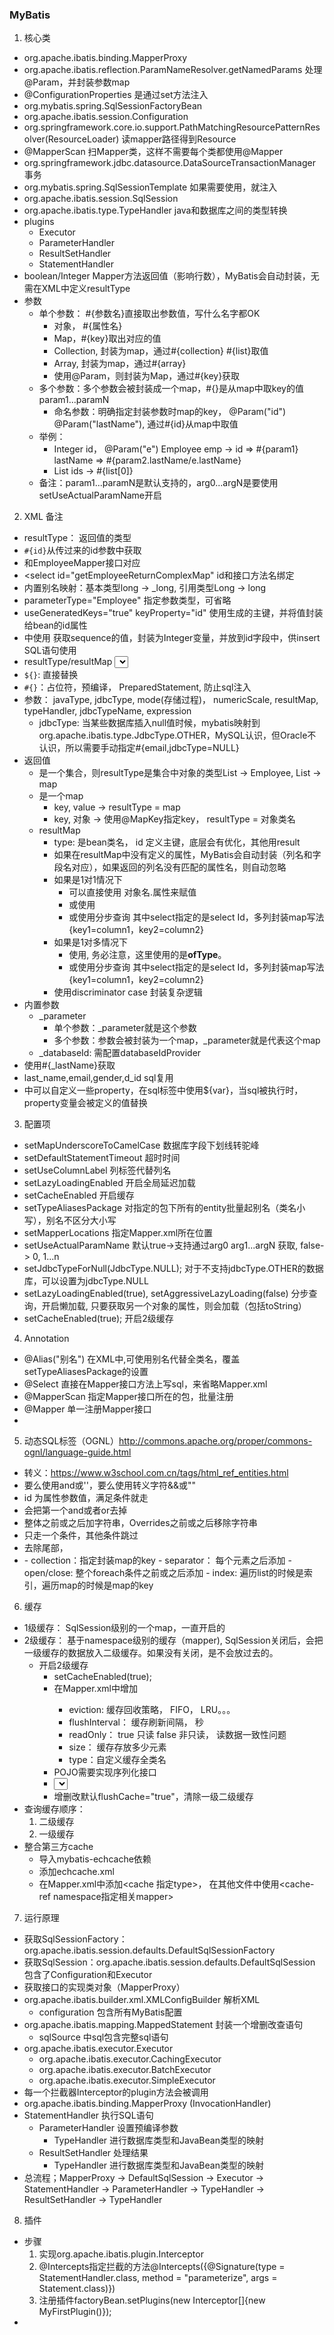 ### MyBatis

1. 核心类
- org.apache.ibatis.binding.MapperProxy
- org.apache.ibatis.reflection.ParamNameResolver.getNamedParams 处理@Param，并封装参数map
- @ConfigurationProperties 是通过set方法注入
- org.mybatis.spring.SqlSessionFactoryBean
- org.apache.ibatis.session.Configuration
- org.springframework.core.io.support.PathMatchingResourcePatternResolver(ResourceLoader) 读mapper路径得到Resource
- @MapperScan 扫Mapper类，这样不需要每个类都使用@Mapper
- org.springframework.jdbc.datasource.DataSourceTransactionManager 事务
- org.mybatis.spring.SqlSessionTemplate 如果需要使用，就注入
- org.apache.ibatis.session.SqlSession 
- org.apache.ibatis.type.TypeHandler java和数据库之间的类型转换
- plugins
    - Executor
    - ParameterHandler
    - ResultSetHandler
    - StatementHandler
- boolean/Integer Mapper方法返回值（影响行数），MyBatis会自动封装，无需在XML中定义resultType
- 参数
    - 单个参数： #{参数名}直接取出参数值，写什么名字都OK
        - 对象， #{属性名}
        - Map，#{key}取出对应的值
        - Collection, 封装为map，通过#{collection} #{list}取值
        - Array, 封装为map，通过#{array}
        - 使用@Param，则封装为Map，通过#{key}获取
    - 多个参数：多个参数会被封装成一个map，#{}是从map中取key的值 param1...paramN
        - 命名参数：明确指定封装参数时map的key， @Param("id") @Param("lastName"), 通过#{id}从map中取值
    - 举例：
        - Integer id， @Param("e") Employee emp -> id => #{param1} lastName => #{param2.lastName/e.lastName}
        - List<Integer> ids -> #{list[0]}
    - 备注：param1...paramN是默认支持的，arg0...argN是要使用setUseActualParamName开启


2. XML 备注
- resultType： 返回值的类型
- `#{id}`从传过来的id参数中获取
- <mapper namespace="com.sonic.mapper.EmployeeMapper"> 和EmployeeMapper接口对应
- <select id="getEmployeeReturnComplexMap" id和接口方法名绑定
- 内置别名映射：基本类型long -> _long, 引用类型Long -> long
- parameterType="Employee" 指定参数类型，可省略
- useGeneratedKeys="true" keyProperty="id" 使用生成的主键，并将值封装给bean的id属性
- <insert> 中使用<selectKey keyProperty="id" order="before" resultType="int"> 获取sequence的值，封装为Integer变量，并放到id字段中，供insert SQL语句使用
- resultType/resultMap <select>两者必须有其一
- `${}`: 直接替换 
- `#{}`：占位符，预编译， PreparedStatement, 防止sql注入
- 参数： javaType, jdbcType, mode(存储过程)， numericScale, resultMap, typeHandler, jdbcTypeName, expression
    - jdbcType: 当某些数据库插入null值时候，mybatis映射到org.apache.ibatis.type.JdbcType.OTHER，MySQL认识，但Oracle不认识，所以需要手动指定#{email,jdbcType=NULL}
- 返回值
    - 是一个集合，则resultType是集合中对象的类型List<Employee> -> Employee, List<Map> -> map
    - 是一个map
        - key, value -> resultType = map
        - key, 对象 -> 使用@MapKey指定key， resultType = 对象类名
    - resultMap
        - type: 是bean类名， id 定义主键，底层会有优化，其他用result
        - 如果在resultMap中没有定义的属性，MyBatis会自动封装（列名和字段名对应），如果返回的列名没有匹配的属性名，则自动忽略
        - 如果是1对1情况下
            - 可以直接使用<result column="dept_name" property="department.departmentName"/> 对象名.属性来赋值
            - 或使用 <association property="department" javaType="Department"> <id column="did" property="id"/>
            - 或使用分步查询 <association property="department" select="com.sonic.mapper.DepartmentMapper.getDeptById" column="{id=d_id}"> 其中select指定的是select Id，多列封装map写法{key1=column1，key2=column2}
        - 如果是1对多情况下
            - 使用<collection property="employees" ofType="Employee">, 务必注意，这里使用的是**ofType**。 
            - 或使用分步查询 <collection property="employees" select="com.sonic.mapper.EmployeeMapperPlus.getEmployeesByDeptId" column="{deptId=id}" fetchType="eager"> 其中select指定的是select Id，多列封装map写法{key1=column1，key2=column2}
        - 使用discriminator case 封装复杂逻辑
- 内置参数
    - _parameter
        - 单个参数：_parameter就是这个参数
        - 多个参数：参数会被封装为一个map，_parameter就是代表这个map
    - _databaseId: 需配置databaseIdProvider
- <bind name="_lastName" value="'%' + lastName + '%'"/> 使用#{_lastName}获取
- <sql id="insertColumn">last_name,email,gender,d_id</sql> <include refid="insertColumn"/> sql复用
- <include> 中可以自定义一些property，在sql标签中使用${var}，当sql被执行时，property变量会被定义的值替换

3. 配置项
- setMapUnderscoreToCamelCase 数据库字段下划线转驼峰
- setDefaultStatementTimeout 超时时间
- setUseColumnLabel 列标签代替列名
- setLazyLoadingEnabled 开启全局延迟加载
- setCacheEnabled 开启缓存
- setTypeAliasesPackage 对指定的包下所有的entity批量起别名（类名小写），别名不区分大小写
- setMapperLocations 指定Mapper.xml所在位置
- setUseActualParamName 默认true->支持通过arg0 arg1...argN 获取, false-> 0, 1...n
- setJdbcTypeForNull(JdbcType.NULL); 对于不支持jdbcType.OTHER的数据库，可以设置为jdbcType.NULL
- setLazyLoadingEnabled(true), setAggressiveLazyLoading(false) 分步查询，开启懒加载, 只要获取另一个对象的属性，则会加载（包括toString）
- setCacheEnabled(true); 开启2级缓存

4. Annotation
- @Alias("别名") 在XML中,可使用别名代替全类名，覆盖setTypeAliasesPackage的设置
- @Select 直接在Mapper接口方法上写sql，来省略Mapper.xml
- @MapperScan 指定Mapper接口所在的包，批量注册
- @Mapper 单一注册Mapper接口
- 

5. 动态SQL标签（OGNL）http://commons.apache.org/proper/commons-ognl/language-guide.html
- 转义：https://www.w3school.com.cn/tags/html_ref_entities.html
- 要么使用and或''，要么使用转义字符&amp;&amp;或&quot;&quot;
- <if test="id != null and id != 0"> id 为属性参数值，满足条件就走
- <where> 会把第一个and或者or去掉
- <trim prefix="where" prefixOverrides="and"> 整体之前或之后加字符串，Overrides之前或之后移除字符串
- <choose> <when test="id != 0"> 只走一个条件，其他条件跳过
- <set> 去除尾部，
- <foreach collection="_parameter.get(&quot;list&quot;)" item="item_id" separator="," open="(" close=")" index="i"> 
    - collection：指定封装map的key 
    - separator： 每个元素之后添加
    - open/close: 整个foreach条件之前或之后添加
    - index: 遍历list的时候是索引，遍历map的时候是map的key

6. 缓存
- 1级缓存： SqlSession级别的一个map，一直开启的
- 2级缓存： 基于namespace级别的缓存（mapper), SqlSession关闭后，会把一级缓存的数据放入二级缓存。如果没有关闭，是不会放过去的。
    - 开启2级缓存
        - setCacheEnabled(true); 
        - 在Mapper.xml中增加<cache>
            - eviction: 缓存回收策略， FIFO， LRU。。。
            - flushInterval： 缓存刷新间隔， 秒
            - readOnly： true 只读 false 非只读， 读数据一致性问题
            - size： 缓存存放多少元素
            - type：自定义缓存全类名
        - POJO需要实现序列化接口 
        - <select id="getEmployee" resultType="com.sonic.bean.Employee" useCache="false">   单条语句关闭2级缓存
        - <update id="updateEmployee"  flushCache="true"> 增删改默认flushCache="true"，清除一级二级缓存
- 查询缓存顺序： 
    1. 二级缓存
    2. 一级缓存
- 整合第三方cache
    - 导入mybatis-echcache依赖
    - 添加echcache.xml
    - 在Mapper.xml中添加<cache 指定type>， 在其他文件中使用<cache-ref namespace指定相关mapper>
    
7. 运行原理
- 获取SqlSessionFactory： org.apache.ibatis.session.defaults.DefaultSqlSessionFactory
- 获取SqlSession：org.apache.ibatis.session.defaults.DefaultSqlSession 包含了Configuration和Executor
- 获取接口的实现类对象（MapperProxy）
- org.apache.ibatis.builder.xml.XMLConfigBuilder 解析XML
    - configuration 包含所有MyBatis配置
- org.apache.ibatis.mapping.MappedStatement 封装一个增删改查语句
    - sqlSource 中sql包含完整sql语句
- org.apache.ibatis.executor.Executor
    - org.apache.ibatis.executor.CachingExecutor
    - org.apache.ibatis.executor.BatchExecutor
    - org.apache.ibatis.executor.SimpleExecutor
- 每一个拦截器Interceptor的plugin方法会被调用
- org.apache.ibatis.binding.MapperProxy (InvocationHandler)
- StatementHandler 执行SQL语句
    - ParameterHandler 设置预编译参数
        - TypeHandler 进行数据库类型和JavaBean类型的映射
    - ResultSetHandler 处理结果
        - TypeHandler 进行数据库类型和JavaBean类型的映射
- 总流程；MapperProxy -> DefaultSqlSession -> Executor -> StatementHandler -> ParameterHandler -> TypeHandler -> ResultSetHandler -> TypeHandler

8. 插件
- 步骤
    1. 实现org.apache.ibatis.plugin.Interceptor
    2. @Intercepts指定拦截的方法@Intercepts({@Signature(type = StatementHandler.class, method = "parameterize", args = Statement.class)})
    3. 注册插件factoryBean.setPlugins(new Interceptor[]{new MyFirstPlugin()});
- 